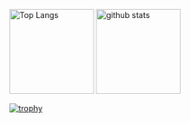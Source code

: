 <p align="left"> 
  <img alt="Top Langs" height="150px" src="https://github-readme-stats.vercel.app/api/top-langs/?username=kagami-tsukimura&layout=compact&count_private=true&show_icons=true&theme=onedark" />
  <img alt="github stats" height="150px" src="https://github-readme-stats.vercel.app/api?username=kagami-tsukimura&count_private=true&show_icons=true&show_icons=true&theme=onedark" />
</p>

[![trophy](https://github-profile-trophy.vercel.app/?username=kagami-tsukimura&theme=onedark&column=7
)](https://github.com/ryo-ma/github-profile-trophy)
